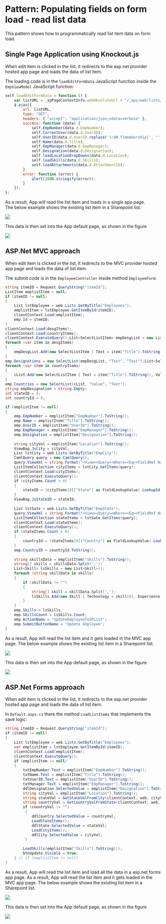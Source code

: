# Pattern: Populating fields on form load - read list data #
This pattern shows how to programmatically read list item data on form load.

## Single Page Application using Knockout.js ##
When edit item is clicked in the list, it redirects to the asp.net provider hosted app page and loads the data of list item.

The loading code is in the `loadEditFormData` JavaScript function inside the `EmpViewModel` JavaScript function:

```JavaScript
self.loadEditFormData = function () {
	var listURL = _spPageContextInfo.webAbsoluteUrl + "/_api/web/lists/getbytitle('" + employeeListname + "')/items(" + self.ID() + ")";
	$.ajax({
	    url: listURL,
	    type: "GET",
	    headers: { "accept": "application/json;odata=verbose" },
	    success: function (data) {
	        self.EmpNumber(data.d.EmpNumber);
	        self.CurrentUser(data.d.UserID);
	        self.UserID(data.d.UserID.replace('i:0#.f|membership|', ''));
	        self.Name(data.d.Title);
	        self.EmpManager(data.d.EmpManager);
	        self.Designation(data.d.Designation);
	        self.loadLocationDropDowns(data.d.Location);
	        self.loadSkills(data.d.Skills);
	        self.loadAttachments(data.d.AttachmentID);
	    },
	    error: function (error) {
	        alert(JSON.stringify(error));
	    }
	});
};  
```

As a result, App will read the list item and loads in a single app page.  
The below example shows the existing list item in a Sharepoint list.

[imgReadListItemData]: images/Common/P3_ReadListItemData.png
![][imgReadListItemData]

This data is then set into the App default page, as shown in the figure

![](images/KO/P3_SetListDataToForm.png)


## ASP.Net MVC approach ##
When edit item is clicked in the list, it redirects to the MVC provider hosted app page and loads the data of list item.

The submit code is in the `EmployeeController` inside method `EmployeeForm`:

```C#
string itemID = Request.QueryString["itemId"];
ListItem emplistItem = null;
if (itemID != null)
{
	List lstEmployee = web.Lists.GetByTitle("Employees");
	emplistItem = lstEmployee.GetItemById(itemID);
	clientContext.Load(emplistItem);
	emp.Id = itemID;
}
clientContext.Load(desgItems);
clientContext.Load(countryItems);
clientContext.ExecuteQuery();List<SelectListItem> empDesgList = new List<SelectListItem>();
foreach (var item in desgItems)
{
	empDesgList.Add(new SelectListItem { Text = item["Title"].ToString() });
}
emp.Designations = new SelectList(empDesgList, "Text", "Text");List<SelectListItem> cList = new List<SelectListItem>();
foreach (var item in countryItems)
{
	cList.Add(new SelectListItem { Text = item["Title"].ToString(), Value = item["ID"].ToString() });
}
emp.Countries = new SelectList(cList, "Value", "Text");
string empDesignation = string.Empty;
int stateID = 0;
int countryId = 0;

if (emplistItem != null)
{
	emp.EmpNumber = emplistItem["EmpNumber"].ToString();
	emp.Name = emplistItem["Title"].ToString();
	emp.UserID = emplistItem["UserID"].ToString();
	emp.EmpManager = emplistItem["EmpManager"].ToString();
	emp.Designation = emplistItem["Designation"].ToString();
	
	string cityVal = emplistItem["Location"].ToString();
	ViewBag.JsCity = cityVal;
	List lstCity = web.Lists.GetByTitle("EmpCity");
	CamlQuery query = new CamlQuery();
	query.ViewXml = string.Format("<View><Query><Where><Eq><FieldRef Name='Title' /><Value Type='Text'>{0}</Value></Eq></Where></Query></View>", cityVal);
	ListItemCollection cityItems = lstCity.GetItems(query);
	clientContext.Load(cityItems);
	clientContext.ExecuteQuery();
	if (cityItems.Count > 0)
	{
		stateID = (cityItems[0]["State"] as FieldLookupValue).LookupId;
	}
	ViewBag.JsStateID = stateID;
	
	List lstSate = web.Lists.GetByTitle("EmpState");
	query.ViewXml = string.Format("<View><Query><Where><Eq><FieldRef Name='ID' /><Value Type='Number'>{0}</Value></Eq></Where></Query></View>", stateID);
	ListItemCollection stateItems = lstSate.GetItems(query);
	clientContext.Load(stateItems);
	clientContext.ExecuteQuery();
	if (stateItems.Count > 0)
	{
		countryId = (stateItems[0]["Country"] as FieldLookupValue).LookupId;
	}
	emp.CountryID = countryId.ToString();
	
	string skillsData = emplistItem["Skills"].ToString();
	string[] skills = skillsData.Split(';');
	List<Skill> lsSkills = new List<Skill>();
	foreach (string skillData in skills)
	{
	    if (skillData != "")
	    {
	        string[] skill = skillData.Split(',');
			lsSkills.Add(new Skill { Technology = skill[0], Experience = skill[1] });
	    }
	}
	emp.Skills = lsSkills;
	emp.SkillsCount = lsSkills.Count;
	emp.ActionName = "UpdateEmployeeToSPList";
	emp.SubmitButtonName = "Update Employee";
}
```

As a result, App will read the list item and it gets loaded in the MVC app page.
The below example shows the existing list item in a Sharepoint list.

![][imgReadListItemData]

This data is then set into the App default page, as shown in the figure

![](images/MVC/P3_SetListDataToForm.png)


## ASP.Net Forms approach ##
When edit item is clicked in the list, it redirects to the asp.net provider hosted app page and loads the data of list item.

In `Default.aspx.cs` there the method `LoadListItems` that implements the save logic:

```C#
string itemID = Request.QueryString["itemId"];
if (itemID != null)
{
	List lstEmployee = web.Lists.GetByTitle("Employees");
	var emplistItem = lstEmployee.GetItemById(itemID);
	clientContext.Load(emplistItem);
	clientContext.ExecuteQuery();
	if (emplistItem != null)
	{
	    txtEmpNumber.Text = emplistItem["EmpNumber"].ToString();
	    txtName.Text = emplistItem["Title"].ToString();
	    txtUserID.Text = emplistItem["UserID"].ToString();
	    txtManager.Text = emplistItem["EmpManager"].ToString();
		ddlDesignation.SelectedValue = emplistItem["Designation"].ToString();
	    string cityVal = emplistItem["Location"].ToString();
		string stateVal = GetStateValFromCity(clientContext, web, cityVal);
		string countryVal = GetCountryValFromState(clientContext, web, stateVal);
		if (countryVal != "")
	     {
	        ddlCountry.SelectedValue = countryVal;
	        LoadStateItems();
	        ddlState.SelectedValue = stateVal;
	        LoadCityItems();
	        ddlCity.SelectedValue = cityVal;
	     }
	
	    LoadSkills(emplistItem["Skills"].ToString());
	    btnUpdate.Visible = true;
	} // if (emplistItem != null)
}
```

As a result, App will read the list item and load all the data in a asp.net forms app page.
As a result, App will read the list item and it gets loaded in the MVC app page.
The below example shows the existing list item in a Sharepoint list.

![][imgReadListItemData]

This data is then set into the App default page, as shown in the figure

![](images/Forms/P3_SetListDataToForm.png)

